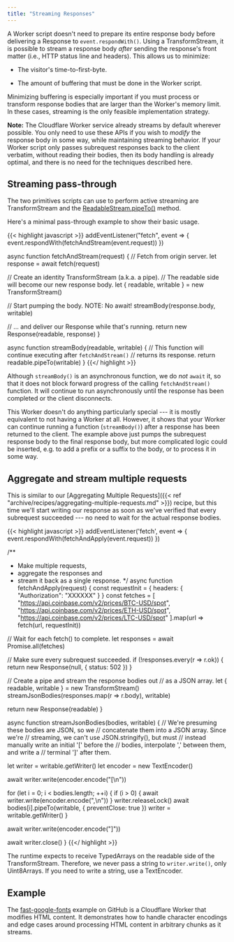 ```yaml
---
title: "Streaming Responses"
---
```


A Worker script doesn't need to prepare its entire response body before
delivering a Response to `event.respondWith()`. Using a TransformStream, it is
possible to stream a response body *after* sending the response's front matter
(i.e., HTTP status line and headers). This allows us to minimize:

- The visitor's time-to-first-byte.

- The amount of buffering that must be done in the Worker script.

Minimizing buffering is especially important if you must process or transform
response bodies that are larger than the Worker's memory limit. In these cases,
streaming is the only feasible implementation strategy.

**Note:** The Cloudflare Worker service already streams by default wherever
possible. You only need to use these APIs if you wish to *modify* the response
body in some way, while maintaining streaming behavior. If your Worker script
only passes subrequest responses back to the client verbatim, without reading
their bodies, then its body handling is already optimal, and there is no need
for the techniques described here.

## Streaming pass-through

The two primitives scripts can use to perform active streaming are
TransformStream and the [ReadableStream.pipeTo()](https://developer.mozilla.org/en-US/docs/Web/API/ReadableStream/pipeTo)
method.

Here's a minimal pass-through example to show their basic usage.

{{< highlight javascript >}}
addEventListener("fetch", event => {
  event.respondWith(fetchAndStream(event.request))
})

async function fetchAndStream(request) {
  // Fetch from origin server.
  let response = await fetch(request)

  // Create an identity TransformStream (a.k.a. a pipe).
  // The readable side will become our new response body.
  let { readable, writable } = new TransformStream()

  // Start pumping the body. NOTE: No await!
  streamBody(response.body, writable)

  // ... and deliver our Response while that's running.
  return new Response(readable, response)
}

async function streamBody(readable, writable) {
  // This function will continue executing after `fetchAndStream()`
  // returns its response.
  return readable.pipeTo(writable)
}
{{</ highlight >}}

Although `streamBody()` is an asynchronous function, we do *not* `await` it, so
that it does not block forward progress of the calling `fetchAndStream()`
function. It will continue to run asynchronously until the response has been
completed or the client disconnects.

This Worker doesn't do anything particularly special --- it is mostly equivalent
to not having a Worker at all. However, it shows that your Worker can continue
running a function (`streamBody()`) after a response has been returned to the
client. The example above just pumps the subrequest response body to the
final response body, but more complicated logic could be inserted, e.g. to add
a prefix or a suffix to the body, or to process it in some way.

## Aggregate and stream multiple requests

This is similar to our [Aggregating Multiple Requests]({{< ref "archive/recipes/aggregating-multiple-requests.md" >}})
recipe, but this time we'll start writing our response as soon as we've
verified that every subrequest succeeded --- no need to wait for the actual
response bodies.

{{< highlight javascript >}}
addEventListener('fetch', event => {
    event.respondWith(fetchAndApply(event.request))
})

/**
 * Make multiple requests,
 * aggregate the responses and
 * stream it back as a single response.
 */
async function fetchAndApply(request) {
  const requestInit = {
    headers: { "Authorization": "XXXXXX" }
  }
  const fetches = [
    "https://api.coinbase.com/v2/prices/BTC-USD/spot",
    "https://api.coinbase.com/v2/prices/ETH-USD/spot",
    "https://api.coinbase.com/v2/prices/LTC-USD/spot"
  ].map(url => fetch(url, requestInit))

  // Wait for each fetch() to complete.
  let responses = await Promise.all(fetches)

  // Make sure every subrequest succeeded.
  if (!responses.every(r => r.ok)) {
    return new Response(null, { status: 502 })
  }

  // Create a pipe and stream the response bodies out
  // as a JSON array.
  let { readable, writable } = new TransformStream()
  streamJsonBodies(responses.map(r => r.body), writable)

  return new Response(readable)
}

async function streamJsonBodies(bodies, writable) {
  // We're presuming these bodies are JSON, so we
  // concatenate them into a JSON array. Since we're
  // streaming, we can't use JSON.stringify(), but must
  // instead manually write an initial '[' before the
  // bodies, interpolate ',' between them, and write a
  // terminal ']' after them.

  let writer = writable.getWriter()
  let encoder = new TextEncoder()

  await writer.write(encoder.encode("[\n"))

  for (let i = 0; i < bodies.length; ++i) {
    if (i > 0) {
      await writer.write(encoder.encode(",\n"))
    }
    writer.releaseLock()
    await bodies[i].pipeTo(writable, { preventClose: true })
    writer = writable.getWriter()
  }

  await writer.write(encoder.encode("]"))

  await writer.close()
}
{{</ highlight >}}

The runtime expects to receive TypedArrays on the readable side of the TransformStream.
Therefore, we never pass a string to `writer.write()`, only Uint8Arrays. If you need to
write a string, use a TextEncoder.

## Example

The [fast-google-fonts](https://github.com/cloudflare/worker-examples/tree/master/examples/fast-google-fonts) example on GitHub is a Cloudflare Worker that modifies HTML content. It demonstrates how to handle character encodings and edge cases around processing HTML content in arbitrary chunks as it streams.
